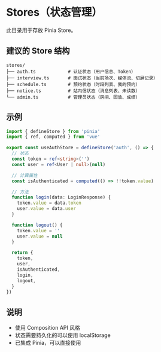 # Stores（状态管理）

此目录用于存放 Pinia Store。

## 建议的 Store 结构

```
stores/
├── auth.ts            # 认证状态（用户信息、Token）
├── interview.ts       # 面试状态（当前场次、媒体流、切屏记录）
├── schedule.ts        # 预约状态（时段列表、我的预约）
├── notice.ts          # 站内信状态（消息列表、未读数）
└── admin.ts           # 管理员状态（房间、回放、成绩）
```

## 示例

```typescript
import { defineStore } from 'pinia'
import { ref, computed } from 'vue'

export const useAuthStore = defineStore('auth', () => {
  // 状态
  const token = ref<string>('')
  const user = ref<User | null>(null)

  // 计算属性
  const isAuthenticated = computed(() => !!token.value)

  // 方法
  function login(data: LoginResponse) {
    token.value = data.token
    user.value = data.user
  }

  function logout() {
    token.value = ''
    user.value = null
  }

  return {
    token,
    user,
    isAuthenticated,
    login,
    logout,
  }
})
```

## 说明

- 使用 Composition API 风格
- 状态需要持久化的可以使用 localStorage
- 已集成 Pinia，可以直接使用

